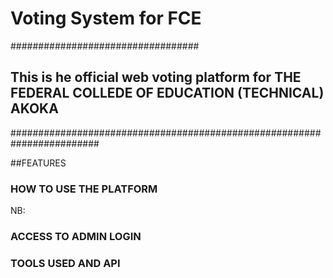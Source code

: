 # Voting System for FCE

##################################
## This is he official web voting platform for THE FEDERAL COLLEDE OF EDUCATION (TECHNICAL) AKOKA
########################################################################

##FEATURES



### HOW TO USE THE PLATFORM

NB: 

### ACCESS TO ADMIN LOGIN

### TOOLS USED AND API
